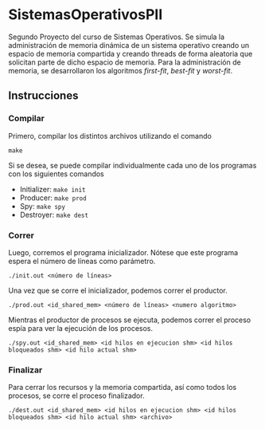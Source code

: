 # SistemasOperativosPII
Segundo Proyecto del curso de Sistemas Operativos. Se simula la administración de memoria dinámica de un sistema operativo creando un espacio de memoria compartida y creando threads de forma aleatoria que solicitan parte de dicho espacio de memoria. Para la administración de memoria, se desarrollaron los algoritmos *first-fit*, *best-fit* y *worst-fit*.


## Instrucciones
### Compilar
Primero, compilar los distintos archivos utilizando el comando

`make`

Si se desea, se puede compilar individualmente cada uno de los programas con los siguientes comandos
* Initializer: `make init`
* Producer: `make prod`
* Spy: `make spy`
* Destroyer: `make dest`

### Correr

Luego, corremos el programa inicializador. Nótese que este programa espera el número de líneas como parámetro.

`./init.out <número de líneas>`

Una vez que se corre el inicializador, podemos correr el productor.

`./prod.out <id_shared_mem> <número de líneas> <numero algoritmo>`

Mientras el productor de procesos se ejecuta, podemos correr el proceso espía para ver la ejecución de los procesos.

`./spy.out <id_shared_mem> <id hilos en ejecucion shm> <id hilos bloqueados shm> <id hilo actual shm>`

### Finalizar

Para cerrar los recursos y la memoria compartida, así como todos los procesos, se corre el proceso finalizador.

`./dest.out <id_shared_mem> <id hilos en ejecucion shm> <id hilos bloqueados shm> <id hilo actual shm> <archivo> `
